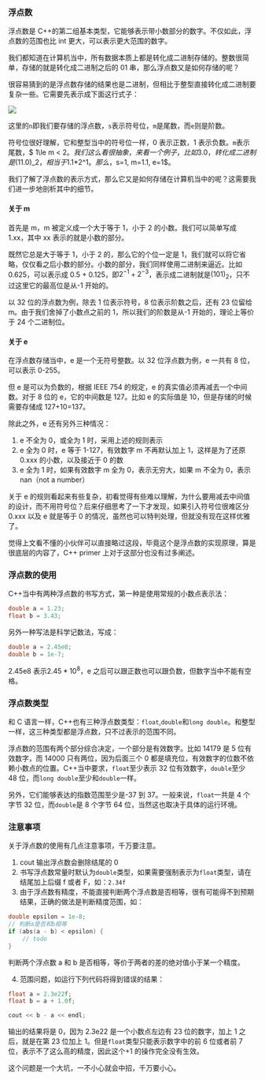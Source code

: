 ### 浮点数

浮点数是 C++的第二组基本类型，它能够表示带小数部分的数字。不仅如此，浮点数的范围也比 int 更大，可以表示更大范围的数字。

我们都知道在计算机当中，所有数据本质上都是转化成二进制存储的。整数很简单，存储的就是转化成二进制之后的 01 串，那么浮点数又是如何存储的呢？

很容易猜到的是浮点数存储的结果也是二进制，但相比于整型直接转化成二进制要复杂一些。它需要先表示成下面这行式子：

![](https://tva1.sinaimg.cn/large/008i3skNgy1gvjqnt1ufqj60xc0guaad02.jpg)

这里的`n`即我们要存储的浮点数，`s`表示符号位，`m`是尾数，而`e`则是阶数。

符号位很好理解，它和整型当中的符号位一样，0 表示正数，1 表示负数。`m`表示尾数，$ 1\le m < 2$。我们这么看很抽象，来看一个例子，比如3.0，转化成二进制是$(11.0)\_2$，相当于$1.1*2^1$。那么，$s=1, m=1.1, e=1$。

我们了解了浮点数的表示方式，那么它又是如何存储在计算机当中的呢？这需要我们进一步地剖析其中的细节。

#### 关于 m

首先是 m，m 被定义成一个大于等于 1，小于 2 的小数。我们可以简单写成 1.xx，其中 xx 表示的就是小数的部分。

既然它总是大于等于 1，小于 2 的，那么它的个位一定是 1，我们就可以将它省略，仅仅看之后小数的部分。小数的部分，我们同样使用二进制来逼近。比如 0.625，可以表示成 0.5 + 0.125，即$2^{-1} + 2^{-3}$，表示成二进制就是$(101)_2$，只不过这里它的最高位是从-1 开始的。

以 32 位的浮点数为例，除去 1 位表示符号，8 位表示阶数之后，还有 23 位留给 m。由于我们舍掉了小数点之前的 1，所以我们的阶数是从-1 开始的，理论上等价于 24 个二进制位。

#### 关于 e

在浮点数存储当中，e 是一个无符号整数。以 32 位浮点数为例，e 一共有 8 位，可以表示 0-255。

但 e 是可以为负数的，根据 IEEE 754 的规定，e 的真实值必须再减去一个中间数。对于 8 位的 e，它的中间数是 127。比如 e 的实际值是 10，但是存储的时候需要存储成 127+10=137。

除此之外，e 还有另外三种情况：

1. e 不全为 0，或全为 1 时，采用上述的规则表示
2. e 全为 0 时，e 等于 1-127，有效数字 m 不再默认加上 1，这样是为了还原 0.xxx 的小数，以及接近于 0 的数
3. e 全为 1 时，如果有效数字 m 全为 0，表示无穷大，如果 m 不全为 0，表示 nan（not a number）

关于 e 的规则看起来有些复杂，初看觉得有些难以理解，为什么要用减去中间值的设计，而不用符号位？后来仔细思考了一下才发现，如果引入符号位很难区分 0.xxx 以及 e 就是等于 0 的情况，虽然也可以特判处理，但就没有现在这样优雅了。

觉得上文看不懂的小伙伴可以直接略过这段，毕竟这个是浮点数的实现原理，算是很底层的内容了，C++ primer 上对于这部分也没有过多阐述。

### 浮点数的使用

C++当中有两种浮点数的书写方式，第一种是使用常规的小数点表示法：

```C++
double a = 1.23;
float b = 3.43;
```

另外一种写法是科学记数法，写成：

```C++
double a = 2.45e8;
double b = 1e-7;
```

2.45e8 表示$2.45 * 10^8$，e 之后可以跟正数也可以跟负数，但数字当中不能有空格。

### 浮点数类型

和 C 语言一样，C++也有三种浮点数类型：`float`,`double`和`long double`。和整型一样，这三种类型都是浮点数，只不过表示的范围不同。

浮点数的范围有两个部分综合决定，一个部分是有效数字。比如 14179 是 5 位有效数字，而 14000 只有两位，因为后面三个 0 都是填充位，有效数字的位数不依赖小数点的位置。C++当中要求，`float`至少表示 32 位有效数字，`double`至少 48 位，而`long double`至少和`double`一样。

另外，它们能够表达的指数范围至少是-37 到 37。一般来说，`float`一共是 4 个字节 32 位，而`double`是 8 个字节 64 位，当然这也取决于具体的运行环境。

### 注意事项

关于浮点数的使用有几点注意事项，千万要注意。

1. cout 输出浮点数会删除结尾的 0
2. 书写浮点数常量时默认为`double`类型，如果需要强制表示为`float`类型，请在结尾加上后缀 f 或者 F，如：`2.34f`
3. 由于浮点数有精度，不能直接判断两个浮点数是否相等，很有可能得不到预期结果，正确的做法是判断精度范围，如：

```C++
double epsilon = 1e-8;
// 判断a是否和b相等
if (abs(a - b) < epsilon) {
    // todo
}
```

判断两个浮点数 a 和 b 是否相等，等价于两者的差的绝对值小于某一个精度。

4. 范围问题，如运行下列代码将得到错误的结果：

```C++
float a = 2.3e22f;
float b = a + 1.0f;

cout << b - a << endl;
```

输出的结果将是 0，因为 2.3e22 是一个小数点左边有 23 位的数字，加上 1 之后，就是在第 23 位加上 1。但是`float`类型只能表示数字中的前 6 位或者前 7 位，表示不了这么高的精度，因此这个+1 的操作完全没有生效。

这个问题是一个大坑，一不小心就会中招，千万要小心。
